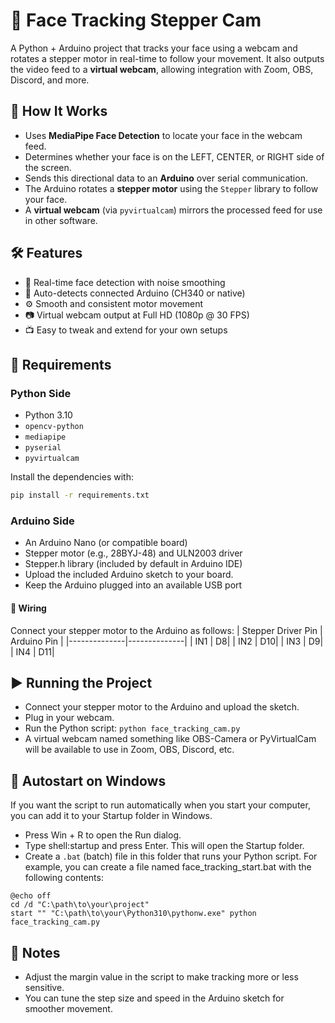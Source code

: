 # 🎯 Face Tracking Stepper Cam

A Python + Arduino project that tracks your face using a webcam and rotates a stepper motor in real-time to follow your movement. It also outputs the video feed to a **virtual webcam**, allowing integration with Zoom, OBS, Discord, and more.

## 📸 How It Works

- Uses **MediaPipe Face Detection** to locate your face in the webcam feed.
- Determines whether your face is on the LEFT, CENTER, or RIGHT side of the screen.
- Sends this directional data to an **Arduino** over serial communication.
- The Arduino rotates a **stepper motor** using the `Stepper` library to follow your face.
- A **virtual webcam** (via `pyvirtualcam`) mirrors the processed feed for use in other software.

## 🛠️ Features

- 🧠 Real-time face detection with noise smoothing
- 🔌 Auto-detects connected Arduino (CH340 or native)
- ⚙️ Smooth and consistent motor movement
- 📷 Virtual webcam output at Full HD (1080p @ 30 FPS)
- 📺 Easy to tweak and extend for your own setups

## 🧰 Requirements

### Python Side
- Python 3.10
- `opencv-python`
- `mediapipe`
- `pyserial`
- `pyvirtualcam`

Install the dependencies with:

```bash
pip install -r requirements.txt
```

### Arduino Side
- An Arduino Nano (or compatible board)
- Stepper motor (e.g., 28BYJ-48) and ULN2003 driver
- Stepper.h library (included by default in Arduino IDE)
- Upload the included Arduino sketch to your board.
- Keep the Arduino plugged into an available USB port

#### 🔌 Wiring
Connect your stepper motor to the Arduino as follows:
| Stepper Driver Pin     | Arduino Pin     |
|--------------|--------------|
| IN1 | D8| 
| IN2 | D10|
| IN3 | D9|
| IN4 | D11|

## ▶️ Running the Project
- Connect your stepper motor to the Arduino and upload the sketch.
- Plug in your webcam.
- Run the Python script: `python face_tracking_cam.py`
- A virtual webcam named something like OBS-Camera or PyVirtualCam will be available to use in Zoom, OBS, Discord, etc.

## 📅 Autostart on Windows
If you want the script to run automatically when you start your computer, you can add it to your Startup folder in Windows.

- Press Win + R to open the Run dialog.
- Type shell:startup and press Enter. This will open the Startup folder.
- Create a `.bat` (batch) file in this folder that runs your Python script. For example, you can create a file named face_tracking_start.bat with the following contents:
```
@echo off
cd /d "C:\path\to\your\project"
start "" "C:\path\to\your\Python310\pythonw.exe" python face_tracking_cam.py
```
## 🧪 Notes
- Adjust the margin value in the script to make tracking more or less sensitive.
- You can tune the step size and speed in the Arduino sketch for smoother movement.
